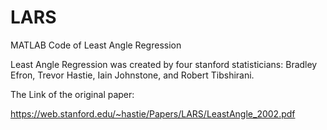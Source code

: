 # LARS
MATLAB Code of Least Angle Regression

Least Angle Regression was created by four stanford statisticians: Bradley Efron, Trevor Hastie, Iain Johnstone, and Robert Tibshirani.

The Link of the original paper:

https://web.stanford.edu/~hastie/Papers/LARS/LeastAngle_2002.pdf
